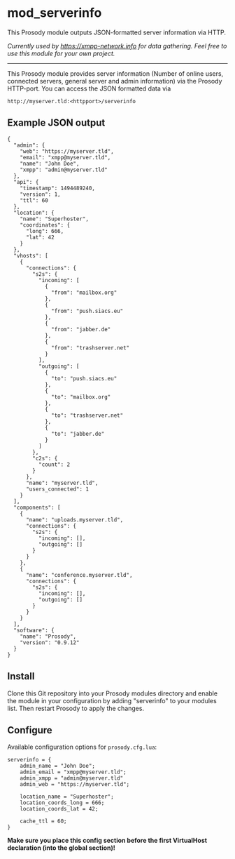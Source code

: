 # mod_serverinfo

This Prosody module outputs JSON-formatted server information via HTTP.

*Currently used by https://xmpp-network.info for data gathering. Feel free to use this module for your own project.*

---

This Prosody module provides server information (Number of online users, connected servers, general server and admin information) via the Prosody HTTP-port. You can access the JSON formatted data via

    http://myserver.tld:<httpport>/serverinfo


## Example JSON output

    {
      "admin": {
        "web": "https://myserver.tld",
        "email": "xmpp@myserver.tld",
        "name": "John Doe",
        "xmpp": "admin@myserver.tld"
      },
      "api": {
        "timestamp": 1494489240,
        "version": 1,
        "ttl": 60
      },
      "location": {
        "name": "Superhoster",
        "coordinates": {
          "long": 666,
          "lat": 42
        }
      },
      "vhosts": [
        {
          "connections": {
            "s2s": {
              "incoming": [
                {
                  "from": "mailbox.org"
                },
                {
                  "from": "push.siacs.eu"
                },
                {
                  "from": "jabber.de"
                },
                {
                  "from": "trashserver.net"
                }
              ],
              "outgoing": [
                {
                  "to": "push.siacs.eu"
                },
                {
                  "to": "mailbox.org"
                },
                {
                  "to": "trashserver.net"
                },
                {
                  "to": "jabber.de"
                }
              ]
            },
            "c2s": {
              "count": 2
            }
          },
          "name": "myserver.tld",
          "users_connected": 1
        }
      ],
      "components": [
        {
          "name": "uploads.myserver.tld",
          "connections": {
            "s2s": {
              "incoming": [],
              "outgoing": []
            }
          }
        },
        {
          "name": "conference.myserver.tld",
          "connections": {
            "s2s": {
              "incoming": [],
              "outgoing": []
            }
          }
        }
      ],
      "software": {
        "name": "Prosody",
        "version": "0.9.12"
      }
    }


## Install

Clone this Git repository into your Prosody modules directory and enable the module in your configuration by adding "serverinfo" to your modules list. Then restart Prosody to apply the changes.


## Configure

Available configuration options for ```prosody.cfg.lua```:

    serverinfo = {
        admin_name = "John Doe";
        admin_email = "xmpp@myserver.tld";
        admin_xmpp = "admin@myserver.tld"
        admin_web = "https://myserver.tld";

        location_name = "Superhoster";
        location_coords_long = 666;
        location_coords_lat = 42;

        cache_ttl = 60;
    }

**Make sure you place this config section before the first VirtualHost declaration (into the global section)!**
